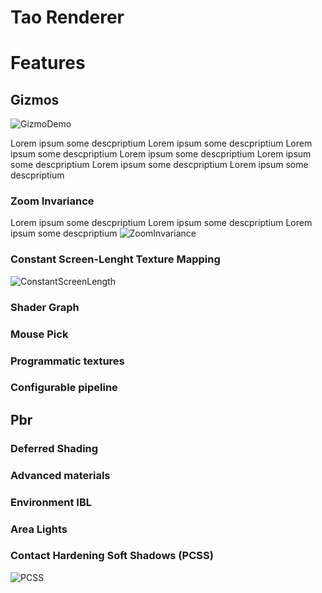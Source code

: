 # Tao Renderer



# Features
## Gizmos

![GizmoDemo](https://github.com/leoneruggiero/TestApp_OpenGL/assets/55357743/48a36730-dd48-4079-8a03-4b461706fb3b)

Lorem ipsum some descpriptium Lorem ipsum some descpriptium Lorem ipsum some descpriptium
Lorem ipsum some descpriptium Lorem ipsum some descpriptium Lorem ipsum some descpriptium 
Lorem ipsum some descpriptium

### Zoom Invariance
Lorem ipsum some descpriptium Lorem ipsum some descpriptium Lorem ipsum some descpriptium
![ZoomInvariance](https://github.com/leoneruggiero/TestApp_OpenGL/assets/55357743/e91d6ecc-acd0-4942-b89f-01e9d2387950)


### Constant Screen-Lenght Texture Mapping
![ConstantScreenLength](https://github.com/leoneruggiero/TestApp_OpenGL/assets/55357743/428af1d6-b9ae-4838-989d-563ade5e7450)


### Shader Graph

### Mouse Pick

### Programmatic textures

### Configurable pipeline

## Pbr

### Deferred Shading

### Advanced materials

### Environment IBL

### Area Lights

### Contact Hardening Soft Shadows (PCSS)

![PCSS](https://github.com/leoneruggiero/TestApp_OpenGL/assets/55357743/a65aa6d0-853b-4bd0-892c-42270b1b067d)
